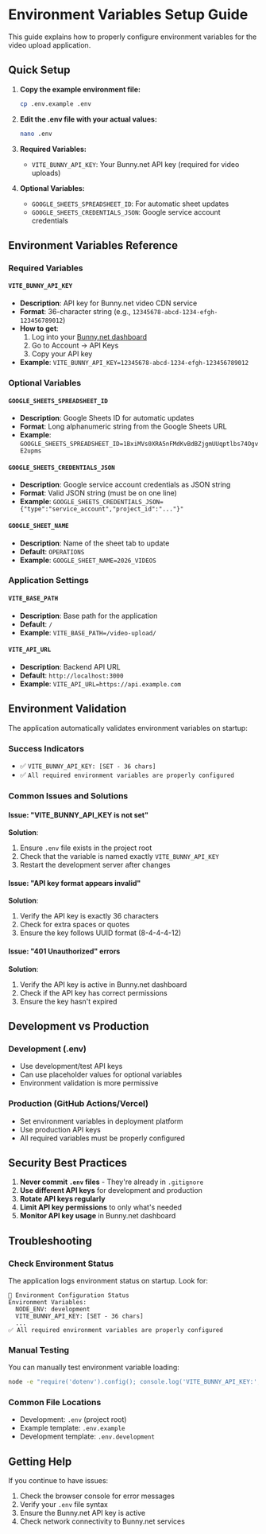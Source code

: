 # Environment Variables Setup Guide

This guide explains how to properly configure environment variables for the video upload application.

## Quick Setup

1. **Copy the example environment file:**
   ```bash
   cp .env.example .env
   ```

2. **Edit the .env file with your actual values:**
   ```bash
   nano .env
   ```

3. **Required Variables:**
   - `VITE_BUNNY_API_KEY`: Your Bunny.net API key (required for video uploads)

4. **Optional Variables:**
   - `GOOGLE_SHEETS_SPREADSHEET_ID`: For automatic sheet updates
   - `GOOGLE_SHEETS_CREDENTIALS_JSON`: Google service account credentials

## Environment Variables Reference

### Required Variables

#### `VITE_BUNNY_API_KEY`
- **Description**: API key for Bunny.net video CDN service
- **Format**: 36-character string (e.g., `12345678-abcd-1234-efgh-123456789012`)
- **How to get**: 
  1. Log into your [Bunny.net dashboard](https://dash.bunny.net)
  2. Go to Account → API Keys
  3. Copy your API key
- **Example**: `VITE_BUNNY_API_KEY=12345678-abcd-1234-efgh-123456789012`

### Optional Variables

#### `GOOGLE_SHEETS_SPREADSHEET_ID`
- **Description**: Google Sheets ID for automatic updates
- **Format**: Long alphanumeric string from the Google Sheets URL
- **Example**: `GOOGLE_SHEETS_SPREADSHEET_ID=1BxiMVs0XRA5nFMdKvBdBZjgmUUqptlbs74OgvE2upms`

#### `GOOGLE_SHEETS_CREDENTIALS_JSON`
- **Description**: Google service account credentials as JSON string
- **Format**: Valid JSON string (must be on one line)
- **Example**: `GOOGLE_SHEETS_CREDENTIALS_JSON={"type":"service_account","project_id":"..."}"`

#### `GOOGLE_SHEET_NAME`
- **Description**: Name of the sheet tab to update
- **Default**: `OPERATIONS`
- **Example**: `GOOGLE_SHEET_NAME=2026_VIDEOS`

### Application Settings

#### `VITE_BASE_PATH`
- **Description**: Base path for the application
- **Default**: `/`
- **Example**: `VITE_BASE_PATH=/video-upload/`

#### `VITE_API_URL`
- **Description**: Backend API URL
- **Default**: `http://localhost:3000`
- **Example**: `VITE_API_URL=https://api.example.com`

## Environment Validation

The application automatically validates environment variables on startup:

### Success Indicators
- ✅ `VITE_BUNNY_API_KEY: [SET - 36 chars]`
- ✅ `All required environment variables are properly configured`

### Common Issues and Solutions

#### Issue: "VITE_BUNNY_API_KEY is not set"
**Solution**: 
1. Ensure `.env` file exists in the project root
2. Check that the variable is named exactly `VITE_BUNNY_API_KEY`
3. Restart the development server after changes

#### Issue: "API key format appears invalid"
**Solution**:
1. Verify the API key is exactly 36 characters
2. Check for extra spaces or quotes
3. Ensure the key follows UUID format (8-4-4-4-12)

#### Issue: "401 Unauthorized" errors
**Solution**:
1. Verify the API key is active in Bunny.net dashboard
2. Check if the API key has correct permissions
3. Ensure the key hasn't expired

## Development vs Production

### Development (.env)
- Use development/test API keys
- Can use placeholder values for optional variables
- Environment validation is more permissive

### Production (GitHub Actions/Vercel)
- Set environment variables in deployment platform
- Use production API keys
- All required variables must be properly configured

## Security Best Practices

1. **Never commit `.env` files** - They're already in `.gitignore`
2. **Use different API keys** for development and production
3. **Rotate API keys regularly**
4. **Limit API key permissions** to only what's needed
5. **Monitor API key usage** in Bunny.net dashboard

## Troubleshooting

### Check Environment Status
The application logs environment status on startup. Look for:
```
🔧 Environment Configuration Status
Environment Variables:
  NODE_ENV: development
  VITE_BUNNY_API_KEY: [SET - 36 chars]
  ...
✅ All required environment variables are properly configured
```

### Manual Testing
You can manually test environment variable loading:
```bash
node -e "require('dotenv').config(); console.log('VITE_BUNNY_API_KEY:', process.env.VITE_BUNNY_API_KEY ? '[SET]' : '[NOT SET]')"
```

### Common File Locations
- Development: `.env` (project root)
- Example template: `.env.example`
- Development template: `.env.development`

## Getting Help

If you continue to have issues:
1. Check the browser console for error messages
2. Verify your `.env` file syntax
3. Ensure the Bunny.net API key is active
4. Check network connectivity to Bunny.net services